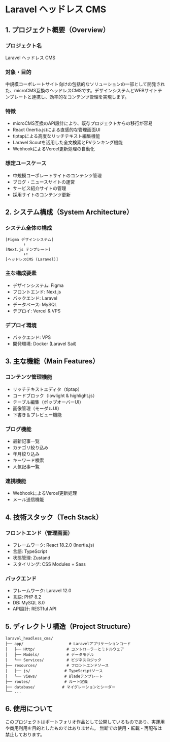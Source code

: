 # Laravel ヘッドレス CMS

## 1. プロジェクト概要（Overview）

### プロジェクト名

Laravel ヘッドレス CMS

### 対象・目的

中規模コーポレートサイト向けの包括的なソリューションの一部として開発された、microCMS互換のヘッドレスCMSです。デザインシステムとWEBサイトテンプレートと連携し、効率的なコンテンツ管理を実現します。

### 特徴

- microCMS互換のAPI設計により、既存プロジェクトからの移行が容易
- React (Inertia.js)による直感的な管理画面UI
- tiptapによる高度なリッチテキスト編集機能
- Laravel Scoutを活用した全文検索とPVランキング機能
- WebhookによるVercel更新処理の自動化

### 想定ユースケース

- 中規模コーポレートサイトのコンテンツ管理
- ブログ・ニュースサイトの運営
- サービス紹介サイトの管理
- 採用サイトのコンテンツ更新

## 2. システム構成（System Architecture）

### システム全体の構成

```
[Figma デザインシステム]
        ↓
[Next.js テンプレート]
        ↓↑
[ヘッドレスCMS (Laravel)]
```

### 主な構成要素

- デザインシステム: Figma
- フロントエンド: Next.js
- バックエンド: Laravel
- データベース: MySQL
- デプロイ: Vercel & VPS

### デプロイ環境

- バックエンド: VPS
- 開発環境: Docker (Laravel Sail)

## 3. 主な機能（Main Features）

### コンテンツ管理機能

- リッチテキストエディタ（tiptap）
- コードブロック（lowlight & highlight.js）
- テーブル編集（ポップオーバーUI）
- 画像管理（モーダルUI）
- 下書き＆プレビュー機能

### ブログ機能

- 最新記事一覧
- カテゴリ絞り込み
- 年月絞り込み
- キーワード検索
- 人気記事一覧

### 連携機能

- WebhookによるVercel更新処理
- メール送信機能

## 4. 技術スタック（Tech Stack）

### フロントエンド（管理画面）

- フレームワーク: React 18.2.0 (Inertia.js)
- 言語: TypeScript
- 状態管理: Zustand
- スタイリング: CSS Modules + Sass

### バックエンド

- フレームワーク: Laravel 12.0
- 言語: PHP 8.2
- DB: MySQL 8.0
- API設計: RESTful API

## 5. ディレクトリ構造（Project Structure）

```
laravel_headless_cms/
├── app/                    # Laravelアプリケーションコード
│   ├── Http/              # コントローラーとミドルウェア
│   ├── Models/            # データモデル
│   └── Services/          # ビジネスロジック
├── resources/             # フロントエンドソース
│   ├── js/               # TypeScriptソース
│   └── views/            # Bladeテンプレート
├── routes/               # ルート定義
├── database/            # マイグレーションとシーダー
└── ...
```

## 6. 使用について

このプロジェクトはポートフォリオ作品として公開しているものであり、実運用や商用利用を目的としたものではありません。
無断での使用・転載・再配布は禁止しております。
